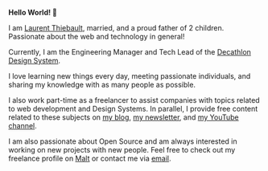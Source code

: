 **Hello World! 👋**

I am [Laurent Thiebault](https://www.lauthieb.dev), married, and a proud father of 2 children. Passionate about the web and technology in general! 

Currently, I am the Engineering Manager and Tech Lead of the [Decathlon Design System](https://decathlon.design).

I love learning new things every day, meeting passionate individuals, and sharing my knowledge with as many people as possible.

I also work part-time as a freelancer to assist companies with topics related to web development and Design Systems. In parallel, I provide free content related to these subjects on [my blog](https://lauthieb.dev/blog), [my newsletter](https://webpreneurs.substack.com), and [my YouTube channel](https://youtube.com/@lauthieb).

I am also passionate about Open Source and am always interested in working on new projects with new people. Feel free to check out my freelance profile on [Malt](https://www.malt.fr/profile/lauthieb) or contact me via [email](mailto:thiebault.laurent@gmail.com).
